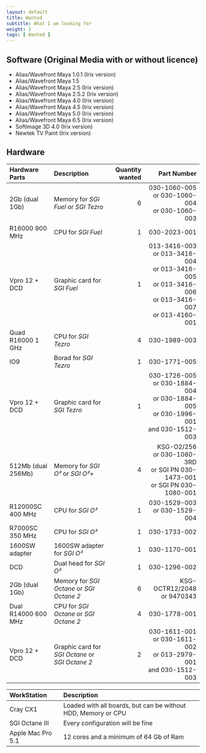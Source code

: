 ```yaml
---
layout: default
title: Wanted
subtitle: What I am looking for
weight: 2
tags: [ Wanted ]
---
```

## Software (Original Media with or without licence)

- Alias/Wavefront Maya 1.0.1 (Irix version)
- Alias/Wavefront Maya 1.5
- Alias/Wavefront Maya 2.5 (Irix version)
- Alias/Wavefront Maya 2.5.2 (Irix version)
- Alias/Wavefront Maya 4.0 (Irix version)
- Alias/Wavefront Maya 4.5 (Irix version)
- Alias/Wavefront Maya 5.0 (Irix version)
- Alias/Wavefront Maya 6.5 (Irix version)
- Softimage 3D 4.0 (Irix version)
- Newtek TV Paint (Irix version)

## Hardware

| Hardware Parts         | Description                                      | Quantity wanted | Part Number                                                                                                 |
|:-----------------------|:-------------------------------------------------|----------------:|------------------------------------------------------------------------------------------------------------:|
| 2Gb (dual 1Gb)         | Memory for *SGI Fuel* or *SGI Tezro*             | 6               | 030-1060-005<br>or 030-1060-004<br>or 030-1060-003                                                          |
| R16000 900 MHz         | CPU for *SGI Fuel*                               | 1               | 030-2023-001                                                                                                |
| Vpro 12 + DCD          | Graphic card for *SGI Fuel*                      | 1               | 013-3416-003<br>or 013-3416-004<br>or 013-3416-005<br>or 013-3416-006<br>or 013-3416-007<br>or 013-4160-001 |
| Quad R16000 1 GHz      | CPU for *SGI Tezro*                              | 4               | 030-1989-003                                                                                                |
| IO9                    | Borad for *SGI Tezro*                            | 1               | 030-1771-005                                                                                                |
| Vpro 12 + DCD          | Graphic card for *SGI Tezro*                     | 1               | 030-1726-005<br>or 030-1884-004<br>or 030-1884-005<br>or 030-1996-001<br>and 030-1512-003                   |
| 512Mb (dual 256Mb)     | Memory for *SGI O²* or *SGI O²+*                 | 4               | KSG-O2/256<br>or 030-1080-3RD<br>or SGI PN 030-1473-001<br>or SGI PN 030-1080-001                           |
| R12000SC 400 MHz       | CPU for *SGI O²*                                 | 1               | 030-1529-003<br>or 030-1529-004                                                                             |
| R7000SC 350 MHz        | CPU for *SGI O²*                                 | 1               | 030-1733-002                                                                                                |
| 1600SW adapter         | 1600SW adapter for *SGI O²*                      | 1               | 030-1170-001                                                                                                |
| DCD                    | Dual head for *SGI O²*                           | 1               | 030-1296-002                                                                                                |
| 2Gb (dual 1Gb)         | Memory for *SGI Octane* or *SGI Octane 2*        | 6               | KSG-OCTR12/2048<br>or 9470343                                                                               |
| Dual R14000 600 MHz    | CPU for *SGI Octane*  or *SGI Octane 2*          | 4               | 030-1778-001                                                                                                |
| Vpro 12 + DCD          | Graphic card for *SGI Octane*  or *SGI Octane 2* | 2               | 030-1611-001<br>or 030-1611-002<br>or 013-2979-001<br>and 030-1512-003                                      |


| WorkStation            | Description                                                   |
|:-----------------------|:--------------------------------------------------------------|
| Cray CX1               | Loaded with all boards, but can be without HDD, Memory or CPU |
| SGI Octane III         | Every configuration will be fine                              |
| Apple Mac Pro 5.1      | 12 cores and a minimum of 64 Gb of Ram                        |
